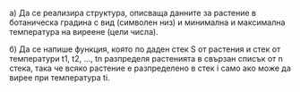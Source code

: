 а) Да се реализира структура, описваща данните за растение в ботаническа 
градина с вид (символен низ) и минимална и максимална температура на виреене (цели числа). 

б) Да се напише функция, която по даден стек S от растения и стек от температури t1, t2, ..., tn
разпределя растенията в свързан списък от n стека, така че всяко растение е разпределено в стек i
само ако може да вирее при температура ti.
